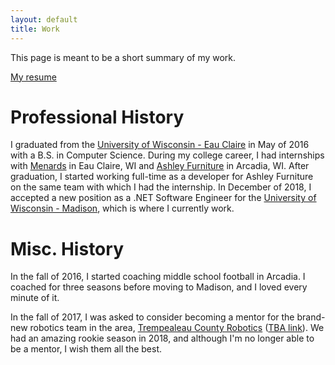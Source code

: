 ```yaml
---
layout: default
title: Work
---
```

This page is meant to be a short summary of my work.

[My resume](https://drive.google.com/file/d/1x1z0Aw5SunUzic7Nyu6AcWDrkP1YK7xN/view?usp=sharing)

# Professional History

I graduated from the [University of Wisconsin - Eau Claire](https://uwec.edu) in May of 2016 with a B.S. in Computer Science. During my college career, I had internships with [Menards](https://www.menards.com/main/home.html) in Eau Claire, WI and [Ashley Furniture](https://www.ashleyfurnitureindustriesinc.com/) in Arcadia, WI. After graduation, I started working full-time as a developer for Ashley Furniture on the same team with which I had the internship. In December of 2018, I accepted a new position as a .NET Software Engineer for the [University of Wisconsin - Madison](https://www.wisc.edu/), which is where I currently work.

# Misc. History

In the fall of 2016, I started coaching middle school football in Arcadia. I coached for three seasons before moving to Madison, and I loved every minute of it.

In the fall of 2017, I was asked to consider becoming a mentor for the brand-new robotics team in the area, [Trempealeau County Robotics](https://www.tcrobotics.tech/) ([TBA link](https://www.thebluealliance.com/team/7021)). We had an amazing rookie season in 2018, and although I'm no longer able to be a mentor, I wish them all the best.